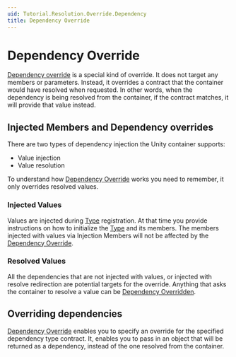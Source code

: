 ```yaml
---
uid: Tutorial.Resolution.Override.Dependency
title: Dependency Override
---
```


# Dependency Override

[Dependency override](xref:Unity.Resolution.DependencyOverride) is a special kind of override. It does not target any members or parameters. Instead, it overrides a contract that the container would have resolved when requested. In other words, when the dependency is being resolved from the container, if the contract matches, it will provide that value instead.

## Injected Members and Dependency overrides

There are two types of dependency injection the Unity container supports:

* Value injection
* Value resolution

To understand how [Dependency Override](xref:Unity.Resolution.DependencyOverride) works you need to remember, it only overrides resolved values.

### Injected Values

Values are injected during [Type](xref:System.Type) registration. At that time you provide instructions on how to initialize the [Type](xref:System.Type) and its members. The members injected with values via Injection Members will not be affected by the [Dependency Override](xref:Unity.Resolution.DependencyOverride).

### Resolved Values

All the dependencies that are not injected with values, or injected with resolve redirection are potential targets for the override. Anything that asks the container to resolve a value can be [Dependency Overridden](xref:Unity.Resolution.DependencyOverride).

## Overriding dependencies

[Dependency Override](xref:Unity.Resolution.DependencyOverride) enables you to specify an override for the specified dependency type contract. It, enables you to pass in an object that will be returned as a dependency, instead of the one resolved from the container.
